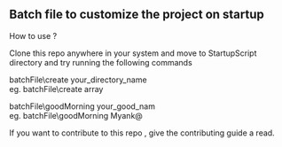 ## Batch file to customize the project on startup

How to use ?

Clone this repo anywhere in your system and move to StartupScript directory and try running the
following commands  

batchFile\create your_directory_name  
eg. batchFile\create array  

batchFile\goodMorning your_good_nam  
eg. batchFile\goodMorning Myank@  

If you want to contribute to this repo , give the contributing guide a read.
